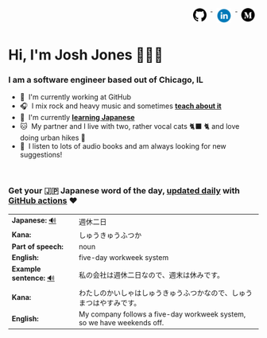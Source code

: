 <div align="right"> 
  <a href="https://www.github.com/jhunschejones">
    <img src="https://github.com/jhunschejones/jhunschejones/blob/main/images/github_logo.png" alt="GitHub" name="My code" height="27" style="vertical-align: top; margin: 8px; text-decoration: none;">
  </a>
  <a href="https://www.linkedin.com/in/jhunschejones">
    <img src="https://github.com/jhunschejones/jhunschejones/blob/main/images/linkedin_logo.png" alt="LinkedIn" height="30" style="vertical-align:top; margin: 8px; text-decoration: none;">
  </a>
  <a href="https://jhunschejones.medium.com">
    <img src="https://github.com/jhunschejones/jhunschejones/blob/main/images/medium_logo.png" alt="Medium" name="My blog" height="27" style="vertical-align: top; margin: 8px; text-decoration: none;">
  </a>
</div>

# Hi, I'm Josh Jones 🙇🏼‍♂️

### I am a software engineer based out of Chicago, IL

- :office: &nbsp;I'm currently working at GitHub
- :headphones: &nbsp;I mix rock and heavy music and sometimes [**teach about it**](https://www.musiclikeyoumeanit.com/blog)
- :seedling: &nbsp;I'm currently [**learning Japanese**](https://github.com/stars/jhunschejones/lists/japanese-language-learning)
- :cat: &nbsp;My partner and I live with two, rather vocal cats 🐈‍⬛ 🐈  and love doing urban hikes :walking:
- :book: &nbsp;I listen to lots of audio books and am always looking for new suggestions!

<!--
## Experience
<a href="https://github.com/jhunschejones">
  <img align="center" src="https://github-readme-stats.vercel.app/api?username=jhunschejones&hide=issues&show_icons=true" />
</a><br/>
<a href="https://github.com/jhunschejones">
  <img align="center" src="https://github-readme-stats.vercel.app/api/top-langs/?username=jhunschejones&hide=scss,less&layout=compact" />
</a>
-->

<br/>

<div align="left">
  
### Get your 🇯🇵 Japanese word of the day, [updated daily](https://github.com/jhunschejones/jhunschejones/blob/main/wotd.rb) with [GitHub actions](https://github.com/jhunschejones/jhunschejones/blob/main/.github/workflows/readme_update.yml) ❤️
  
<!-- START WORD OF THE DAY -->
<table>
  <tr><td><strong>Japanese:</strong> <a href="https://wotd.transparent.com/japanese/2021/words/JPNjp_00194.mp3">🔊</a></td><td>週休二日</td></tr>
  <tr><td><strong>Kana:</strong></td><td>しゅうきゅうふつか</td></tr>
  <tr><td><strong>Part of speech:</strong></td><td>noun</td></tr>
  <tr><td><strong>English:</strong></td><td>five-day workweek system</td></tr>
  <tr><td><strong>Example sentence:</strong> <a href="https://wotd.transparent.com/japanese/2021/sentences/JPNjp_00560.mp3">🔊</a></td><td>私の会社は週休二日なので、週末は休みです。</td></tr>
  <tr><td><strong>Kana:</strong></td><td>わたしのかいしゃはしゅうきゅうふつかなので、しゅうまつはやすみです。</td></tr>
  <tr><td><strong>English:</strong></td><td>My company follows a five-day workweek system, so we have weekends off.</td></tr>
</table>
<!-- END WORD OF THE DAY -->
</div>
